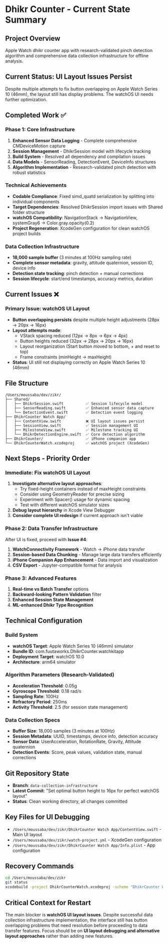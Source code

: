 # Dhikr Counter - Current State Summary

## Project Overview
Apple Watch dhikr counter app with research-validated pinch detection algorithm and comprehensive data collection infrastructure for offline analysis.

## Current Status: **UI Layout Issues Persist**
Despite multiple attempts to fix button overlapping on Apple Watch Series 10 (46mm), the layout still has display problems. The watchOS UI needs further optimization.

## Completed Work ✅

### Phase 1: Core Infrastructure
1. **Enhanced Sensor Data Logging** - Complete comprehensive CMDeviceMotion capture
2. **Session Management** - DhikrSession model with lifecycle tracking  
3. **Build System** - Resolved all dependency and compilation issues
4. **Data Models** - SensorReading, DetectionEvent, DeviceInfo structures
5. **Algorithm Implementation** - Research-validated pinch detection with robust statistics

### Technical Achievements
- **Codable Compliance**: Fixed simd_quatd serialization by splitting into individual components
- **Target Dependencies**: Resolved DhikrSession import issues with Shared folder structure
- **watchOS Compatibility**: NavigationStack → NavigationView, systemGray6 → Color.gray.opacity(0.2)
- **Project Regeneration**: XcodeGen configuration for clean watchOS project builds

### Data Collection Infrastructure
- **18,000 sample buffer** (3 minutes at 100Hz sampling rate)
- **Complete sensor metadata**: gravity, attitude quaternion, session ID, device info
- **Detection state tracking**: pinch detection + manual corrections
- **Session lifecycle**: start/end timestamps, accuracy metrics, duration

## Current Issues ❌

### Primary Issue: watchOS UI Layout
- **Button overlapping persists** despite multiple height adjustments (28px → 20px → 16px)
- **Layout attempts made**:
  - VStack spacing reduced (12px → 8px → 6px → 4px)
  - Button heights reduced (32px → 28px → 20px → 16px)  
  - Layout reorganization (Start button moved to bottom, + and reset to top)
  - Frame constraints (minHeight → maxHeight)
- **Status**: UI still not displaying correctly on Apple Watch Series 10 (46mm)

## File Structure
```
/Users/moussaba/dev/zikr/
├── Shared/
│   ├── DhikrSession.swift          ✅ Session lifecycle model
│   ├── SensorReading.swift         ✅ Enhanced sensor data capture
│   └── DetectionEvent.swift        ✅ Detection event logging
├── DhikrCounter Watch App/
│   ├── ContentView.swift           ❌ UI layout issues persist
│   ├── SessionView.swift           ✅ Session management UI
│   ├── MilestoneView.swift         ✅ Milestone tracking UI
│   └── DhikrDetectionEngine.swift  ✅ Core detection algorithm
├── DhikrCounter/                   ✅ iPhone companion app
└── DhikrCounterWatch.xcodeproj     ✅ watchOS project (XcodeGen)
```

## Next Steps - Priority Order

### Immediate: Fix watchOS UI Layout
1. **Investigate alternative layout approaches**:
   - Try fixed-height containers instead of maxHeight constraints
   - Consider using GeometryReader for precise sizing
   - Experiment with Spacer() usage for dynamic spacing
   - Test with different watchOS simulator sizes
2. **Debug layout hierarchy** in Xcode View Debugger
3. **Consider complete UI redesign** if current approach isn't viable

### Phase 2: Data Transfer Infrastructure
After UI is fixed, proceed with **Issue #4**:
1. **WatchConnectivity Framework** - Watch → iPhone data transfer
2. **Session-based Data Chunking** - Manage large data transfers efficiently  
3. **iPhone Companion App Enhancement** - Data import and visualization
4. **CSV Export** - Jupyter-compatible format for analysis

### Phase 3: Advanced Features
1. **Real-time vs Batch Transfer** options
2. **Backward-looking Pattern Validation** filter
3. **Enhanced Session State Management**
4. **ML-enhanced Dhikr Type Recognition**

## Technical Configuration

### Build System
- **watchOS Target**: Apple Watch Series 10 (46mm) simulator
- **Bundle ID**: com.fuutaworks.DhikrCounter.watchkitapp
- **Deployment Target**: watchOS 10.0
- **Architecture**: arm64 simulator

### Algorithm Parameters (Research-Validated)
- **Acceleration Threshold**: 0.05g
- **Gyroscope Threshold**: 0.18 rad/s  
- **Sampling Rate**: 100Hz
- **Refractory Period**: 250ms
- **Activity Threshold**: 2.5 (for session state management)

### Data Collection Specs
- **Buffer Size**: 18,000 samples (3 minutes at 100Hz)
- **Session Metadata**: UUID, timestamps, device info, detection accuracy
- **Sensor Data**: UserAcceleration, RotationRate, Gravity, Attitude quaternion
- **Detection Events**: Score, peak values, validation state, manual corrections

## Git Repository State
- **Branch**: `data-collection-infrastructure`
- **Latest Commit**: "Set optimal button height to 16px for perfect watchOS layout"
- **Status**: Clean working directory, all changes committed

## Key Files for UI Debugging
- `/Users/moussaba/dev/zikr/DhikrCounter Watch App/ContentView.swift` - Main UI layout
- `/Users/moussaba/dev/zikr/watch-project.yml` - XcodeGen configuration
- `/Users/moussaba/dev/zikr/DhikrCounter Watch App/Info.plist` - App configuration

## Recovery Commands
```bash
cd /Users/moussaba/dev/zikr
git status
xcodebuild -project DhikrCounterWatch.xcodeproj -scheme "DhikrCounter Watch App" -destination "platform=watchOS Simulator,name=Apple Watch Series 10 (46mm)" build
```

## Critical Context for Restart
The main blocker is **watchOS UI layout issues**. Despite successful data collection infrastructure implementation, the interface still has button overlapping problems that need resolution before proceeding to data transfer features. Focus should be on **UI layout debugging and alternative layout approaches** rather than adding new features.